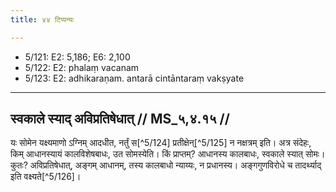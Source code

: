 ```yaml
---
title: ४४ टिप्पन्यः

---
```

- 5/121: E2: 5,186; E6: 2,100
- 5/122: E2: phalaṃ vacanam
- 5/123: E2: adhikaraṇam. antarā cintāntaraṃ vakṣyate

____________________________________________


## स्वकाले स्याद् अविप्रतिषेधात् // MS_५,४.१५ //

यः सोमेन यक्ष्यमाणो ऽग्निम् आदधीत, नर्तुं स[^5/124] प्रतीक्षेन्[^5/125] न नक्षत्रम् इति। अत्र संदेहः, किम् आधानस्यायं कालविशेषबाधः, उत सोमस्येति। किं प्राप्तम्? आधानस्य कालबाधः, स्वकाले स्यात् सोमः। कुतः? अविप्रतिषेधात्, अङ्गम् आधानम्, तस्य कालबाधो न्याय्यः, न प्रधानस्य। अङ्गगुणविरोधे च तादर्थ्याद् इति वक्ष्यते[^5/126]।
